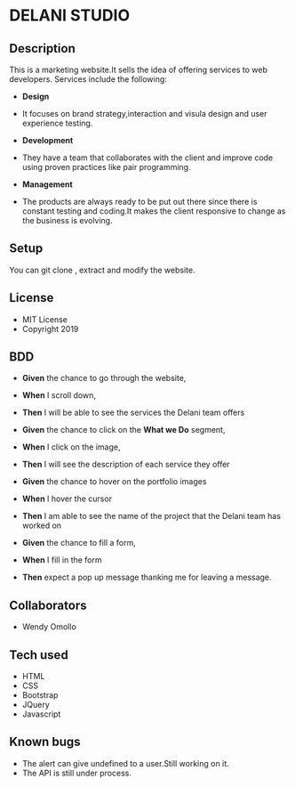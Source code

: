 #  DELANI STUDIO
## Description
This is a marketing website.It sells the idea of offering services to web developers.
Services include the following:
*  **Design**
+ It focuses on brand strategy,interaction and visula design and user experience testing.
*  **Development**
+ They have a team that collaborates with the client and improve code using proven practices like pair programming.
*  **Management**
+ The products are always ready to be put out there since there is constant testing and coding.It makes the client responsive to change as the business is evolving.

## Setup
You can git clone , extract and  modify the website.

## License
+ MIT License
+ Copyright 2019

## BDD
* **Given** the chance to go through the website,
* **When** I scroll down,
* **Then** I will be able to see the services the Delani team offers

* **Given** the chance to click on the **What we Do** segment,
* **When** I click on the image,
* **Then** I will see the description of each service they offer

* **Given** the chance to hover on the portfolio images
* **When** I hover the cursor
* **Then** I am able to see the name of the project that the Delani team has worked on

* **Given** the chance to fill a form,
* **When** I fill in the form
* **Then**  expect a pop up message thanking me for leaving a message.

## Collaborators
+ Wendy Omollo

## Tech used
- HTML
- CSS
- Bootstrap
- JQuery
- Javascript

## Known bugs
* The alert can give undefined to a user.Still working on it.
* The API is still under process.

